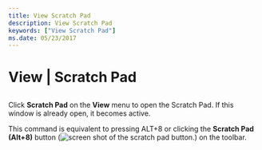 ```yaml
---
title: View Scratch Pad
description: View Scratch Pad
keywords: ["View Scratch Pad"]
ms.date: 05/23/2017
---
```


# View | Scratch Pad


## <span id="ddk_view_scratch_pad_dbg"></span><span id="DDK_VIEW_SCRATCH_PAD_DBG"></span>


Click **Scratch Pad** on the **View** menu to open the Scratch Pad. If this window is already open, it becomes active.

This command is equivalent to pressing ALT+8 or clicking the **Scratch Pad (Alt+8)** button (![screen shot of the scratch pad button.](images/tbspad.png)) on the toolbar.

 

 





